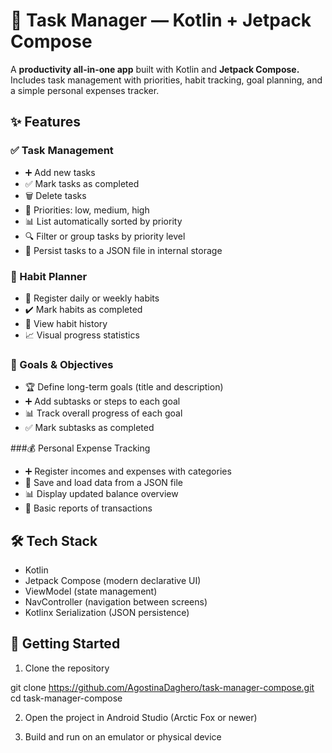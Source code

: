 # 📝 Task Manager — Kotlin + Jetpack Compose

A **productivity all-in-one app** built with Kotlin and **Jetpack Compose.**
 Includes task management with priorities, habit tracking, goal planning, and a simple personal expenses tracker.

## ✨ Features

### ✅ Task Management
- ➕ Add new tasks
- ✅ Mark tasks as completed
- 🗑️ Delete tasks
- 🔺 Priorities: low, medium, high
- 📊 List automatically sorted by priority
- 🔍 Filter or group tasks by priority level
- 💾 Persist tasks to a JSON file in internal storage


### 📅 Habit Planner
- 📝 Register daily or weekly habits
- ✔️ Mark habits as completed
- 📜 View habit history
- 📈 Visual progress statistics

### 🎯 Goals & Objectives
- 🏆 Define long-term goals (title and description)
- ➕ Add subtasks or steps to each goal
- 📊 Track overall progress of each goal
- ✅ Mark subtasks as completed

###💰 Personal Expense Tracking
- ➕ Register incomes and expenses with categories
- 💾 Save and load data from a JSON file
- 📊 Display updated balance overview
- 📑 Basic reports of transactions


## 🛠️ Tech Stack
- Kotlin
- Jetpack Compose (modern declarative UI)
- ViewModel (state management)
- NavController (navigation between screens)
- Kotlinx Serialization (JSON persistence)

## 🚀 Getting Started

1) Clone the repository

git clone https://github.com/AgostinaDaghero/task-manager-compose.git
cd task-manager-compose

2) Open the project in Android Studio (Arctic Fox or newer)

3) Build and run on an emulator or physical device